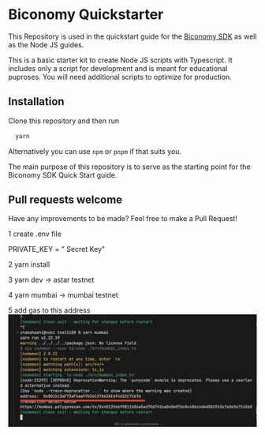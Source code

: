 # Biconomy Quickstarter

This Repository is used in the quickstart guide for the [Biconomy SDK](https://docs.biconomy.io/docs/quickstart) as well as the Node JS guides.

This is a basic starter kit to create Node JS scripts with Typescript. It includes only a script for development and is meant for educational puproses. You will need additional scripts to optimize for production.

## Installation

Clone this repository and then run

```bash
  yarn
```

Alternatively you can use `npm` or `pnpm` if that suits you.

The main purpose of this repository is to serve as the starting point for the Biconomy SDK Quick Start guide.

## Pull requests welcome

Have any improvements to be made? Feel free to make a Pull Request!

1 create .env file

PRIVATE_KEY = " Secret Key"

2 yarn install

3 yarn dev
→ astar testnet

4 yarn mumbai
→ mumbai testnet

5 add gas to this address
![](/image/yarn_mumbai.png)
